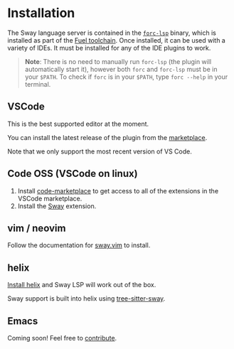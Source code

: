 # Installation

The Sway language server is contained in the [`forc-lsp`](../forc/plugins/forc_lsp.md) binary, which is installed as part of the [Fuel toolchain](../introduction/fuel_toolchain.md). Once installed, it can be used with a variety of IDEs. It must be installed for any of the IDE plugins to work.

> **Note**: There is no need to manually run `forc-lsp` (the plugin will automatically start it), however both `forc` and `forc-lsp` must be in your `$PATH`. To check if `forc` is in your `$PATH`, type `forc --help` in your terminal.

## VSCode

This is the best supported editor at the moment.

You can install the latest release of the plugin from the [marketplace](https://marketplace.visualstudio.com/items?itemName=FuelLabs.sway-vscode-plugin).

Note that we only support the most recent version of VS Code.

## Code OSS (VSCode on linux)

1. Install [code-marketplace](https://aur.archlinux.org/packages/code-marketplace) to get access to all of the extensions in the VSCode marketplace.
2. Install the [Sway](https://marketplace.visualstudio.com/items?itemName=FuelLabs.sway-vscode-plugin) extension.

## vim / neovim

Follow the documentation for [sway.vim](https://github.com/FuelLabs/sway.vim) to install.

## helix

[Install helix](https://docs.helix-editor.com/install.html) and Sway LSP will work out of the box.

Sway support is built into helix using [tree-sitter-sway](https://github.com/FuelLabs/tree-sitter-sway).

## Emacs

Coming soon! Feel free to [contribute](https://github.com/FuelLabs/sway/issues/3527).
